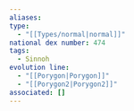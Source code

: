 ```yaml
---
aliases: 
type:
  - "[[Types/normal|normal]]"
national dex number: 474
tags:
  - Sinnoh
evolution line:
  - "[[Porygon|Porygon]]"
  - "[[Porygon2|Porygon2]]"
associated: []
---
```


